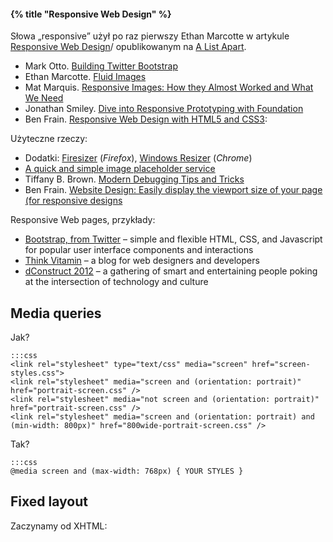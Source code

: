 #### {% title "Responsive Web Design" %}

Słowa „responsive” użył po raz pierwszy Ethan Marcotte w artykule
[Responsive Web Design](http://www.alistapart.com/articles/responsive-web-design)/
opublikowanym na [A List Apart](http://www.alistapart.com/).

* Mark Otto.
  [Building Twitter Bootstrap](http://www.alistapart.com/articles/building-twitter-bootstrap/)
* Ethan Marcotte.
  [Fluid Images](http://www.alistapart.com/articles/fluid-images/)
* Mat Marquis.
  [Responsive Images: How they Almost Worked and What We Need](http://www.alistapart.com/articles/responsive-images-how-they-almost-worked-and-what-we-need/)
* Jonathan Smiley.
  [Dive into Responsive Prototyping with Foundation](http://www.alistapart.com/articles/dive-into-responsive-prototyping-with-foundation/)
* Ben Frain.
  [Responsive Web Design with HTML5 and CSS3](http://www.packtpub.com/responsive-web-design-with-html-5-and-css3/book):

Użyteczne rzeczy:

* Dodatki:
  [Firesizer](https://addons.mozilla.org/en-US/firefox/addon/firesizer/) (*Firefox*),
  [Windows Resizer](https://chrome.google.com/webstore/detail/kkelicaakdanhinjdeammmilcgefonfh) (*Chrome*)
* [A quick and simple image placeholder service](http://placehold.it)
* Tiffany B. Brown.
  [Modern Debugging Tips and Tricks](http://www.alistapart.com/articles/modern-debugging-tips-and-tricks/)
* Ben Frain.
  [Website Design: Easily display the viewport size of your page (for responsive designs](http://benfrain.com/easily-display-the-viewport-size-of-your-page-for-responsive-designs/)

Responsive Web pages, przykłady:

* [Bootstrap, from Twitter](http://twitter.github.com/bootstrap/) –
  simple and flexible HTML, CSS, and Javascript for popular user interface components and interactions
* [Think Vitamin](http://thinkvitamin.com/) –
  a blog for web designers and developers
* [dConstruct 2012](http://2012.dconstruct.org/) –
  a gathering of smart and entertaining people poking at the intersection of technology and culture


## Media queries

Jak?

    :::css
    <link rel="stylesheet" type="text/css" media="screen" href="screen-styles.css">
    <link rel="stylesheet" media="screen and (orientation: portrait)" href="portrait-screen.css" />
    <link rel="stylesheet" media="not screen and (orientation: portrait)" href="portrait-screen.css" />
    <link rel="stylesheet" media="screen and (orientation: portrait) and (min-width: 800px)" href="800wide-portrait-screen.css" />

Tak?

    :::css
    @media screen and (max-width: 768px) { YOUR STYLES }


## Fixed layout

Zaczynamy od XHTML:






<!--

Media queries:

    :::css
body {
background-color: grey;
}
@media screen and (max-width:
body {
background-color: red;
}
}
@media screen and (max-width:
body {
background-color: orange;
}
}
@media screen and (max-width:
body {
background-color: yellow;
}
}
@media screen and (max-width:
body {
background-color: green;
}
}

    :::css
a {
display: block;
height: 40px;
float: left;
font-size: 1.2em;
padding-right: 0.8em;
background: url(images/headerRight.png) no-repeat scroll top right;
}
a span {
background: url(images/headerLeft.png) no-repeat;
display: block;
line-height: 40px;
padding-left: 0.8em;
}
a {
float: left;
height: 40px;
line-height: 40px;
padding-left: 0.8em;
padding-right: 0.8em;
border-top-left-radius: 8px;
border-top-right-radius: 8px;
background-image: url(images/headerTiny.png);
background-repeat: repeat-x;
}


<header>
<nav>
<ul id="nav-list">
<li><a href="#" title="Home">Home</a></li>
<li><a href="#" title="About">About</a></li>
</ul>
</nav>
</header>

-->
